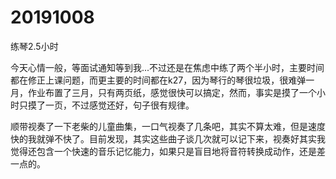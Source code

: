 # 20191008

练琴2.5小时

今天心情一般，等面试通知等到我...不过还是在焦虑中练了两个半小时，主要时间都在修正上课问题，而更主要的时间都在k27，因为琴行的琴很垃圾，很难弹一月，作业布置了三月，只有两页纸，感觉很快可以搞定，然而，事实是摸了一个小时只摸了一页，不过感觉还好，句子很有规律。

顺带视奏了一下老柴的儿童曲集，一口气视奏了几条吧，其实不算太难，但是速度快的我就弹不快了。目前发现，其实这些曲子谈几次就可以记下来，视奏好其实我觉得还包含一个快速的音乐记忆能力，如果只是盲目地将音符转换成动作，还是差一点的。
